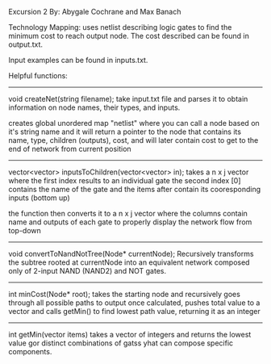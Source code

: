 Excursion 2
By: Abygale Cochrane and Max Banach

Technology Mapping: uses netlist describing logic gates to find the 
minimum cost to reach output node. The cost described can be found in output.txt. 

Input examples can be found in inputs.txt. 


Helpful functions: 

------------------------------------------------------------------------
void createNet(string filename); 
  take input.txt file and parses it to obtain information on node names, 
  their types, and inputs. 

  creates global unordered map "netlist" where you can call a node based
  on it's string name and it will return a pointer to the node that 
  contains its name, type, children (outputs), cost, and will later 
  contain cost to get to the end of network from current position


------------------------------------------------------------------------
vector<vector<string>> inputsToChildren(vector<vector<string>> in); 
  takes a n x j vector where the first index results to an individual gate
  the second index [0] contains the name of the gate and the items after 
  contain its cooresponding inputs (bottom up)
  
  the function then converts it to a n x j vector where the columns
  contain name and outputs of each gate to properly display the 
  network flow from top-down

------------------------------------------------------------------------
void convertToNandNotTree(Node* currentNode); 
Recursively transforms the subtree rooted at currentNode into an equivalent network composed only of 2-input NAND (NAND2) and NOT gates. 

------------------------------------------------------------------------
int minCost(Node* root);
  takes the starting node and recursively goes through all possible paths to output
  once calculated, pushes total value to a vector and calls getMin() to find lowest
  path value, returning it as an integer

------------------------------------------------------------------------

int getMin(vector<int> items)
  takes a vector of integers and returns the lowest value gor distinct combinations of gatss yhat can compose specific components. 
